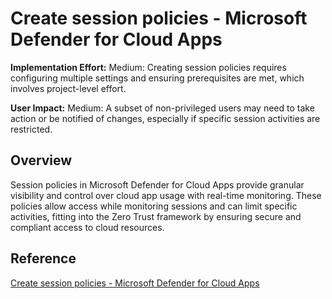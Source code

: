# Create session policies - Microsoft Defender for Cloud Apps

**Implementation Effort:** Medium: Creating session policies requires configuring multiple settings and ensuring prerequisites are met, which involves project-level effort.

**User Impact:** Medium: A subset of non-privileged users may need to take action or be notified of changes, especially if specific session activities are restricted.

## Overview
Session policies in Microsoft Defender for Cloud Apps provide granular visibility and control over cloud app usage with real-time monitoring. These policies allow access while monitoring sessions and can limit specific activities, fitting into the Zero Trust framework by ensuring secure and compliant access to cloud resources.

## Reference
[Create session policies - Microsoft Defender for Cloud Apps](https://learn.microsoft.com/en-us/defender-cloud-apps/session-policy-aad)
